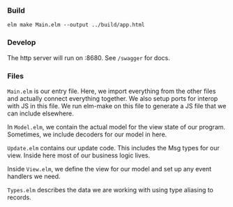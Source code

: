 ### Build

`elm make Main.elm --output ../build/app.html`

### Develop

The http server will run on :8680. See `/swagger` for docs.


### Files

`Main.elm` is our entry file. Here, we import everything from the other files and actually connect everything together. We also setup ports for interop with JS in this file. We run elm-make on this file to generate a JS file that we can include elsewhere.

In `Model.elm`, we contain the actual model for the view state of our program. Sometimes, we include decoders for our model in here.

`Update.elm` contains our update code. This includes the Msg types for our view. Inside here most of our business logic lives.

Inside `View.elm`, we define the view for our model and set up any event handlers we need.

`Types.elm` describes the data we are working with using type aliasing to records.
